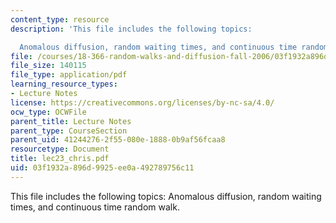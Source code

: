 ```yaml
---
content_type: resource
description: 'This file includes the following topics:

  Anomalous diffusion, random waiting times, and continuous time random walk.'
file: /courses/18-366-random-walks-and-diffusion-fall-2006/03f1932a896d9925ee0a492789756c11_lec23_chris.pdf
file_size: 140115
file_type: application/pdf
learning_resource_types:
- Lecture Notes
license: https://creativecommons.org/licenses/by-nc-sa/4.0/
ocw_type: OCWFile
parent_title: Lecture Notes
parent_type: CourseSection
parent_uid: 41244276-2f55-080e-1888-0b9af56fcaa8
resourcetype: Document
title: lec23_chris.pdf
uid: 03f1932a-896d-9925-ee0a-492789756c11
---
```

This file includes the following topics:
Anomalous diffusion, random waiting times, and continuous time random walk.